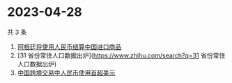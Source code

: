 # 2023-04-28

共 3 条

<!-- BEGIN ZHIHUSEARCH -->
<!-- 最后更新时间 Fri Apr 28 2023 04:18:45 GMT+0800 (China Standard Time) -->
1. [阿根廷将使用人民币结算中国进口商品](https://www.zhihu.com/search?q=阿根廷将使用人民币结算中国进口商品)
1. [31 省份常住人口数据出炉](https://www.zhihu.com/search?q=31 省份常住人口数据出炉)
1. [中国跨境交易中人民币使用首超美元](https://www.zhihu.com/search?q=中国跨境交易中人民币使用首超美元)
<!-- END ZHIHUSEARCH -->
